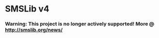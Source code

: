 # SMSLib v4

### Warning: This project is no longer actively supported! More @ http://smslib.org/news/
